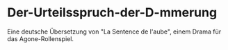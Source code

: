 # Der-Urteilsspruch-der-D-mmerung
Eine deutsche Übersetzung von "La Sentence de l'aube", einem Drama für das Agone-Rollenspiel.
